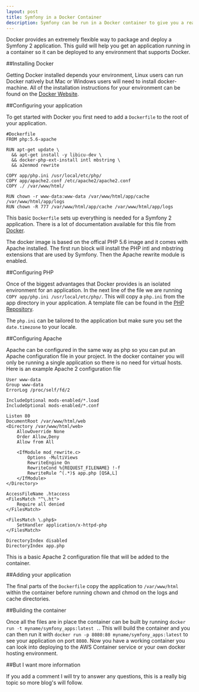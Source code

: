 ```yaml
---
layout: post
title: Symfony in a Docker Container
description: Symfony can be run in a Docker container to give you a really light weight and flexible way to manage your app
---
```

Docker provides an extremely flexible way to package and deploy a Symfony 2 application. This guild will help you get an application running in a container so it can be deployed to any environment that supports Docker.

##Installing Docker

Getting Docker installed depends your environment, Linux users can run Docker natively but Mac or Windows users will need to install docker-machine. All of the installation instructions for your environment can be found on the [Docker Website](https://docs.docker.com/installation/).

##Configuring your application

To get started with Docker you first need to add a `Dockerfile` to the root of your application.

```
#Dockerfile
FROM php:5.6-apache

RUN apt-get update \
  && apt-get install -y libicu-dev \
  && docker-php-ext-install intl mbstring \
  && a2enmod rewrite

COPY app/php.ini /usr/local/etc/php/
COPY app/apache2.conf /etc/apache2/apache2.conf
COPY ./ /var/www/html/

RUN chown -r www-data:www-data /var/www/html/app/cache /var/www/html/app/logs
RUN chown -R 777 /var/www/html/app/cache /var/www/html/app/logs

```

This basic `Dockerfile` sets up everything is needed for a Symfony 2 application. There is a lot of documentation available for this file from [Docker](https://docs.docker.com/reference/builder/).

The docker image is based on the offical PHP 5.6 image and it comes with Apache installed. The first run block will install the PHP intl and mbstring extensions that are used by Symfony. Then the Apache rewrite module is enabled.

##Configuring PHP

Once of the biggest advantages that Docker provides is an isolated environment for an application. In the next line of the file we are running `COPY app/php.ini /usr/local/etc/php/`. This will copy a `php.ini` from the app directory in your application. A template file can be found in the [PHP Repository](https://github.com/php/php-src/blob/master/php.ini-production).

The `php.ini` can be tailored to the application but make sure you set the `date.timezone` to your locale.

##Configuring Apache

Apache can be configured in the same way as php so you can put an Apache configuration file in your project. In the docker container you will only be running a single application so there is no need for virtual hosts. Here is an example Apache 2 configuration file

```
User www-data
Group www-data
ErrorLog /proc/self/fd/2

IncludeOptional mods-enabled/*.load
IncludeOptional mods-enabled/*.conf

Listen 80
DocumentRoot /var/www/html/web
<Directory /var/www/html/web>
    AllowOverride None
    Order Allow,Deny
    Allow from All

    <IfModule mod_rewrite.c>
        Options -MultiViews
        RewriteEngine On
        RewriteCond %{REQUEST_FILENAME} !-f
        RewriteRule ^(.*)$ app.php [QSA,L]
    </IfModule>
</Directory>

AccessFileName .htaccess
<FilesMatch "^\.ht">
	Require all denied
</FilesMatch>

<FilesMatch \.php$>
	SetHandler application/x-httpd-php
</FilesMatch>

DirectoryIndex disabled
DirectoryIndex app.php
```

This is a basic Apache 2 configuration file that will be added to the container.

##Adding your application

The final parts of the `Dockerfile` copy the application to `/var/www/html` within the container before running chown and chmod on the logs and cache directories.

##Building the container

Once all the files are in place the container can be built by running `docker run -t myname/symfony_apps:latest .`. This will build the container and you can then run it with `docker run -p 8080:80 myname/symfony_apps:latest` to see your application on port `8080`. Now you have a working container you can look into deploying to the AWS Container service or your own docker hosting environment.

##But I want more information

If you add a comment I will try to answer any questions, this is a really big topic so more blog's will follow.
